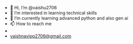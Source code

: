 - 👋 Hi, I’m @vaishu2706
- 👀 I’m interested in learning technical skills
- 🌱 I’m currently learning advanced python
  and also gen ai
- 📫 How to reach me
- <br>
-  vaishnavipp2706@gmail.com

<!---
vaishu2706/vaishu2706 is a ✨ special ✨ repository because its `README.md` (this file) appears on your GitHub profile.
You can click the Preview link to take a look at your changes.
--->
